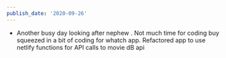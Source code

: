 ```yaml
---
publish_date: '2020-09-26'
---
```

- Another busy day looking after nephew . Not much time for coding buy squeezed in a bit of coding for whatch app. Refactored app to use netlify functions for API calls to movie dB api
